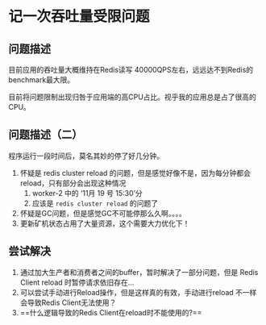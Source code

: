 # 记一次吞吐量受限问题

## 问题描述

目前应用的吞吐量大概维持在Redis读写 40000QPS左右，远远达不到Redis的benchmark最大限。

目前将问题限制出现归咎于应用端的高CPU占比。视乎我的应用总是占了很高的CPU。

## 问题描述（二）

程序运行一段时间后，莫名其妙的停了好几分钟。

1. 怀疑是 redis cluster reload 的问题，但是感觉好像不是，因为每分钟都会reload，只有部分会出现这种情况 
   1. worker-2 中的 ‘11月 19 号 15:30’分
   2. 应该是  `redis cluster reload` 的问题了
2. 怀疑是GC问题，但是感觉GC不可能停那么久啊。。。。
3. 更新矿机状态占用了大量资源，这个需要大力优化下！

## 尝试解决

1. 通过加大生产者和消费者之间的buffer，暂时解决了一部分问题，但是 Redis Client reload 时暂停请求依旧存在...
2. 可以尝试手动进行Reload操作，但是这样真的有效，手动进行reload 不一样会导致Redis Client无法使用？
3. ==什么逻辑导致的Redis Client在reload时不能使用的?==

